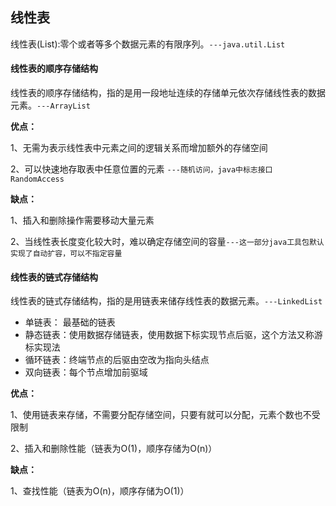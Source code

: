 ## 线性表
线性表(List):零个或者等多个数据元素的有限序列。`---java.util.List`

#### 线性表的顺序存储结构
线性表的顺序存储结构，指的是用一段地址连续的存储单元依次存储线性表的数据元素。`---ArrayList`

**优点：**

1、无需为表示线性表中元素之间的逻辑关系而增加额外的存储空间

2、可以快速地存取表中任意位置的元素 `---随机访问，java中标志接口 RandomAccess`

**缺点：**

1、插入和删除操作需要移动大量元素

2、当线性表长度变化较大时，难以确定存储空间的容量`---这一部分java工具包默认实现了自动扩容，可以不指定容量`
#### 线性表的链式存储结构
线性表的链式存储结构，指的是用链表来储存线性表的数据元素。`---LinkedList`

 - 单链表： 最基础的链表
 - 静态链表：使用数据存储链表，使用数据下标实现节点后驱，这个方法又称游标实现法
 - 循环链表：终端节点的后驱由空改为指向头结点
 - 双向链表：每个节点增加前驱域

**优点：**

1、使用链表来存储，不需要分配存储空间，只要有就可以分配，元素个数也不受限制

2、插入和删除性能（链表为O(1)，顺序存储为O(n)）

**缺点：**

1、查找性能（链表为O(n)，顺序存储为O(1)）
